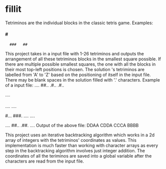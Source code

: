 # fillit
Tetriminos are the individual blocks in the classic tetris game.
Examples:
####   #    ##
      ###   ##
This project takes in a input file with 1-26 tetriminos and outputs the arrangement of all these tetriminos blocks in the smallest square possible. If there are multiple possible smallest squares, the one with all the blocks in their most top-left positions is chosen. The solution 's tetriminos are labelled from 'A' to 'Z' based on the positioning of itself in the input file. There may be blank spaces in the solution filled with '.' characters.
Example of a input file:
....
##..
.#..
.#..

....
####
....
....

#...
###.
....
....

....
##..
.##.
....
Output of the above file:
DDAA
CDDA
CCCA
BBBB

This project uses an iterative backtracking algorithm which works in a 2d array of integers with the tetriminos' coordinates as values. This implementation is much faster than working with character arrays as every step in the backtracking algorithm involves just integer addition. The coordinates of all the teriminos are saved into a global variable after the characters are read from the input file.
